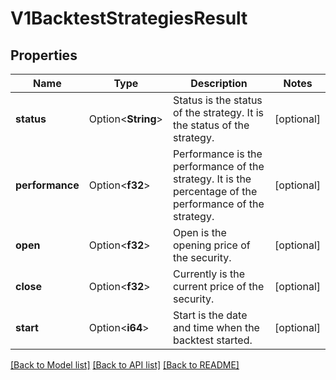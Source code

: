 # V1BacktestStrategiesResult

## Properties

Name | Type | Description | Notes
------------ | ------------- | ------------- | -------------
**status** | Option<**String**> | Status is the status of the strategy. It is the status of the strategy. | [optional]
**performance** | Option<**f32**> | Performance is the performance of the strategy. It is the percentage of the performance of the strategy. | [optional]
**open** | Option<**f32**> | Open is the opening price of the security. | [optional]
**close** | Option<**f32**> | Currently is the current price of the security. | [optional]
**start** | Option<**i64**> | Start is the date and time when the backtest started. | [optional]

[[Back to Model list]](../README.md#documentation-for-models) [[Back to API list]](../README.md#documentation-for-api-endpoints) [[Back to README]](../README.md)


